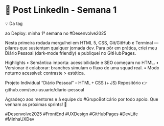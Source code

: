 # 📝 Post LinkedIn - Semana 1

💡 Da tag <div> ao Deploy: minha 1ª semana no #Desenvolve2025

Nesta primeira rodada mergulhei em HTML 5, CSS, Git/GitHub e Terminal — pilares que sustentam qualquer jornada dev. Para pôr em prática, criei meu Diário Pessoal (dark‑mode friendly) e publiquei no GitHub Pages.

Highlights
• Semântica importa: acessibilidade e SEO começam no HTML.
• Versionar é colaborar: branches simulam o fluxo de uma squad real.
• Modo noturno acessível: contraste > estética.

Projeto Individual
“Diário Pessoal” – HTML + CSS (+ JS)
Repositório 👉 github.com/seu-usuario/diario-pessoal

Agradeço aos mentores e à equipe do #GrupoBoticário por todo apoio. Que venham as próximas sprints! 🚀

#Desenvolve2025 #FrontEnd #UXDesign #GitHubPages #DevLife #MinhaUXDev